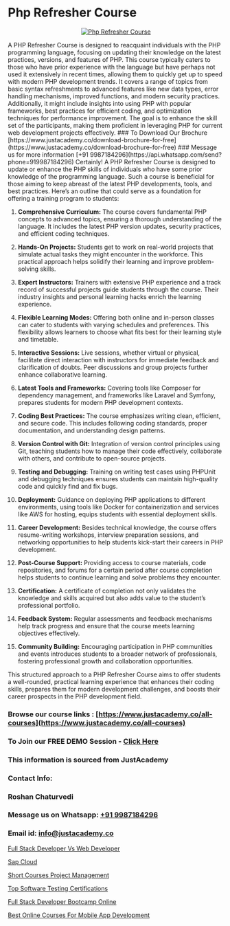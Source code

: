 # Php Refresher Course

<p align="center">
  <a href="https://justacademy.co/course-detail/php-training">
    <img src="https://justacademy.co/storage2/course_image/1676637155_course_image.webp" alt="Php Refresher Course">
  </a>
</p>
A PHP Refresher Course is designed to reacquaint individuals with the PHP programming language, focusing on updating their knowledge on the latest practices, versions, and features of PHP. This course typically caters to those who have prior experience with the language but have perhaps not used it extensively in recent times, allowing them to quickly get up to speed with modern PHP development trends. It covers a range of topics from basic syntax refreshments to advanced features like new data types, error handling mechanisms, improved functions, and modern security practices. Additionally, it might include insights into using PHP with popular frameworks, best practices for efficient coding, and optimization techniques for performance improvement. The goal is to enhance the skill set of the participants, making them proficient in leveraging PHP for current web development projects effectively.
### To Download Our Brochure [https://www.justacademy.co/download-brochure-for-free](https://www.justacademy.co/download-brochure-for-free)
### Message us for more information [+91 9987184296](https://api.whatsapp.com/send?phone=919987184296)
Certainly! A PHP Refresher Course is designed to update or enhance the PHP skills of individuals who have some prior knowledge of the programming language. Such a course is beneficial for those aiming to keep abreast of the latest PHP developments, tools, and best practices. Here’s an outline that could serve as a foundation for offering a training program to students:

1) **Comprehensive Curriculum:** The course covers fundamental PHP concepts to advanced topics, ensuring a thorough understanding of the language. It includes the latest PHP version updates, security practices, and efficient coding techniques.

2) **Hands-On Projects:** Students get to work on real-world projects that simulate actual tasks they might encounter in the workforce. This practical approach helps solidify their learning and improve problem-solving skills.

3) **Expert Instructors:** Trainers with extensive PHP experience and a track record of successful projects guide students through the course. Their industry insights and personal learning hacks enrich the learning experience.

4) **Flexible Learning Modes:** Offering both online and in-person classes can cater to students with varying schedules and preferences. This flexibility allows learners to choose what fits best for their learning style and timetable.

5) **Interactive Sessions:** Live sessions, whether virtual or physical, facilitate direct interaction with instructors for immediate feedback and clarification of doubts. Peer discussions and group projects further enhance collaborative learning.

6) **Latest Tools and Frameworks:** Covering tools like Composer for dependency management, and frameworks like Laravel and Symfony, prepares students for modern PHP development contexts. 

7) **Coding Best Practices:** The course emphasizes writing clean, efficient, and secure code. This includes following coding standards, proper documentation, and understanding design patterns.

8) **Version Control with Git:** Integration of version control principles using Git, teaching students how to manage their code effectively, collaborate with others, and contribute to open-source projects.

9) **Testing and Debugging:** Training on writing test cases using PHPUnit and debugging techniques ensures students can maintain high-quality code and quickly find and fix bugs.

10) **Deployment:** Guidance on deploying PHP applications to different environments, using tools like Docker for containerization and services like AWS for hosting, equips students with essential deployment skills.

11) **Career Development:** Besides technical knowledge, the course offers resume-writing workshops, interview preparation sessions, and networking opportunities to help students kick-start their careers in PHP development.

12) **Post-Course Support:** Providing access to course materials, code repositories, and forums for a certain period after course completion helps students to continue learning and solve problems they encounter.

13) **Certification:** A certificate of completion not only validates the knowledge and skills acquired but also adds value to the student’s professional portfolio.

14) **Feedback System:** Regular assessments and feedback mechanisms help track progress and ensure that the course meets learning objectives effectively. 

15) **Community Building:** Encouraging participation in PHP communities and events introduces students to a broader network of professionals, fostering professional growth and collaboration opportunities.

This structured approach to a PHP Refresher Course aims to offer students a well-rounded, practical learning experience that enhances their coding skills, prepares them for modern development challenges, and boosts their career prospects in the PHP development field.

### Browse our course links : [https://www.justacademy.co/all-courses](https://www.justacademy.co/all-courses) 
### To Join our FREE DEMO Session - [Click Here](https://www.justacademy.co/register-for-course-demo)


### This information is sourced from JustAcademy
### Contact Info:
### Roshan Chaturvedi
### Message us on Whatsapp: [+91 9987184296](https://api.whatsapp.com/send?phone=919987184296)
### Email id: [info@justacademy.co](mailto:info@justacademy.co)
                
[Full Stack Developer Vs Web Developer](https://www.linkedin.com/pulse/full-stack-developer-vs-web-justacademyderby-wnyde?trackingId=op9q%2F5kx74V79a1LJIlrFQ%3D%3D&lipi=urn%3Ali%3Apage%3Ad_flagship3_company_admin%3BkRT1kc0YQHOTvx7WftmAwA%3D%3D)

[Sap Cloud](https://www.linkedin.com/pulse/sap-cloud-justacademy-delhi-4genc/)

[Short Courses Project Management](https://medium.com/@akanshapatil/short-courses-project-management-668816b3e56a)

[Top Software Testing Certifications](https://medium.com/@surajvaishnav5015/top-software-testing-certifications-205a59d11a71)

[Full Stack Developer Bootcamp Online](https://justacademyin.github.io/justacademy/full-stack-developer-bootcamp-online)

[Best Online Courses For Mobile App Development](https://justacademyin.github.io/Articles/Best-Online-Courses-For-Mobile-App-Development)

